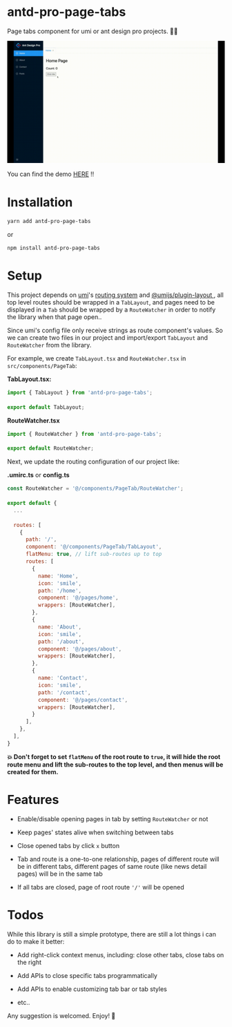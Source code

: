 # antd-pro-page-tabs

Page tabs component for umi or ant design pro projects. 🚴🏻

![demo](Antd-Pro-Page-Tabs-demo.gif)

You can find the demo [HERE](https://github.com/MudOnTire/page-tabs-umi-app) !!

# Installation

```sh
yarn add antd-pro-page-tabs
```

or

```sh
npm install antd-pro-page-tabs
```

# Setup

This project depends on [umi](https://umijs.org/)'s [routing system](https://umijs.org/docs/routing) and [@umijs/plugin-layout
](https://umijs.org/plugins/plugin-layout), all top level routes should be wrapped in a `TabLayout`, and pages need to be displayed in a `Tab` should be wrapped by a `RouteWatcher` in order to notify the library when that page open..

Since umi's config file only receive strings as route component's values. So we can create two files in our project and import/export `TabLayout` and `RouteWatcher` from the library.

For example, we create `TabLayout.tsx` and `RouteWatcher.tsx` in `src/components/PageTab`:

**TabLayout.tsx:**

```js
import { TabLayout } from 'antd-pro-page-tabs';

export default TabLayout;
```


**RouteWatcher.tsx**

```js
import { RouteWatcher } from 'antd-pro-page-tabs';

export default RouteWatcher;
```

Next, we update the routing configuration of our project like:

**.umirc.ts** or **config.ts**

```js
const RouteWatcher = '@/components/PageTab/RouteWatcher';

export default {
  ...

  routes: [
    {
      path: '/',
      component: '@/components/PageTab/TabLayout',
      flatMenu: true, // lift sub-routes up to top
      routes: [
        {
          name: 'Home',
          icon: 'smile',
          path: '/home',
          component: '@/pages/home',
          wrappers: [RouteWatcher],
        },
        {
          name: 'About',
          icon: 'smile',
          path: '/about',
          component: '@/pages/about',
          wrappers: [RouteWatcher],
        },
        {
          name: 'Contact',
          icon: 'smile',
          path: '/contact',
          component: '@/pages/contact',
          wrappers: [RouteWatcher],
        }
      ],
    },
  ],
}
```

**💥 Don't forget to set `flatMenu` of the root route to `true`, it will hide the root route menu and lift the sub-routes to the top level, and then menus will be created for them.**

# Features

* Enable/disable opening pages in tab by setting `RouteWatcher` or not

* Keep pages' states alive when switching between tabs

* Close opened tabs by click `x` button

* Tab and route is a one-to-one relationship, pages of different route will be in different tabs, different pages of same route (like news detail pages) will be in the same tab

* If all tabs are closed, page of root route `'/'` will be opened

# Todos

While this library is still a simple prototype, there are still a lot things i can do to make it better:

* Add right-click context menus, including: close other tabs, close tabs on the right

* Add APIs to close specific tabs programmatically

* Add APIs to enable customizing tab bar or tab styles

* etc..

Any suggestion is welcomed. Enjoy! 🎈
